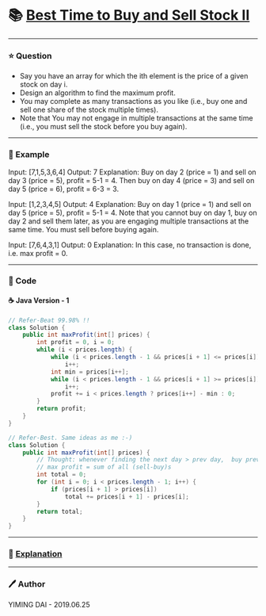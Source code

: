 # :books: [Best Time to Buy and Sell Stock II](https://leetcode.com/problems/best-time-to-buy-and-sell-stock-ii/description/)

---

### :star: Question
- Say you have an array for which the ith element is the price of a given stock on day i.
- Design an algorithm to find the maximum profit. 
- You may complete as many transactions as you like (i.e., buy one and sell one share of the stock multiple times).
- Note that You may not engage in multiple transactions at the same time (i.e., you must sell the stock before you buy again).

---

### :car: Example
Input: [7,1,5,3,6,4]
Output: 7
Explanation: Buy on day 2 (price = 1) and sell on day 3 (price = 5), profit = 5-1 = 4.
             Then buy on day 4 (price = 3) and sell on day 5 (price = 6), profit = 6-3 = 3.

Input: [1,2,3,4,5]
Output: 4
Explanation: Buy on day 1 (price = 1) and sell on day 5 (price = 5), profit = 5-1 = 4.
             Note that you cannot buy on day 1, buy on day 2 and sell them later, as you are
             engaging multiple transactions at the same time. You must sell before buying again.

Input: [7,6,4,3,1]
Output: 0
Explanation: In this case, no transaction is done, i.e. max profit = 0.

---

### :hammer: Code
#### :coffee: Java Version - 1
```java
// Refer-Beat 99.98% !!
class Solution {
    public int maxProfit(int[] prices) {
        int profit = 0, i = 0;
        while (i < prices.length) {
            while (i < prices.length - 1 && prices[i + 1] <= prices[i])
                i++;
            int min = prices[i++];
            while (i < prices.length - 1 && prices[i + 1] >= prices[i])
                i++;
            profit += i < prices.length ? prices[i++] - min : 0;
        }
        return profit;
    }
}

// Refer-Best. Same ideas as me :-)
class Solution {
    public int maxProfit(int[] prices) {
        // Thought: whenever finding the next day > prev day,  buy prev and sell next
        // max profit = sum of all (sell-buy)s
        int total = 0;
        for (int i = 0; i < prices.length - 1; i++) {
            if (prices[i + 1] > prices[i])
                total += prices[i + 1] - prices[i];
        }
        return total;
    }
}
```


---

### :pencil: [Explanation](https://leetcode.com/problems/best-time-to-buy-and-sell-stock-ii/solution/)

---

### :pen: Author
YIMING DAI - 2019.06.25
